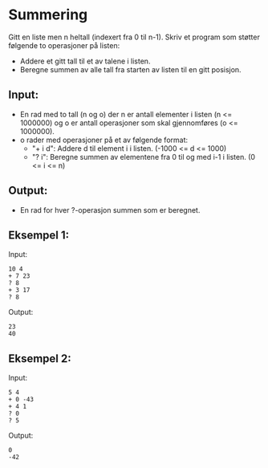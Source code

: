 # Summering

Gitt en liste men n heltall (indexert fra 0 til n-1). Skriv et program som støtter følgende to operasjoner på listen:

- Addere et gitt tall til et av talene i listen.
- Beregne summen av alle tall fra starten av listen til en gitt posisjon.

## Input:
- En rad med to tall (n og o) der n er antall elementer i listen (n <= 1000000) og o er antall operasjoner som skal gjennomføres (o <= 1000000).
- o rader med operasjoner på et av følgende format:
    - "+ i d": Addere d til element i i listen. (-1000 <= d <= 1000)
    - "? i": Beregne summen av elementene fra 0 til og med i-1 i listen. (0 <= i <= n)

## Output:
- En rad for hver ?-operasjon summen som er beregnet.


## Eksempel 1:

Input:
```
10 4
+ 7 23
? 8
+ 3 17
? 8
```

Output:
```
23
40
```


## Eksempel 2:

Input:
```
5 4
+ 0 -43
+ 4 1
? 0
? 5
```

Output:
```
0
-42
```
